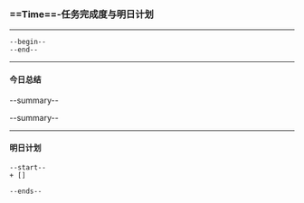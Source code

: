 ### ==Time==-任务完成度与明日计划

----------------------------------------------------------------------------------------------------------
    --begin--
    --end--
----------------------------------------------------------------------------------------------------------
#### 今日总结
--summary--


--summary--

----------------------------------------------------------------------------------------------------------
#### 明日计划
    --start--
    + [] 
    
    --ends--
